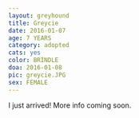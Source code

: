 ```yaml
---
layout: greyhound
title: Greycie
date: 2016-01-07
age: 7 YEARS
category: adopted
cats: yes
color: BRINDLE
doa: 2016-01-08
pic: greycie.JPG
sex: FEMALE
---
```


I just arrived! More info coming soon.
